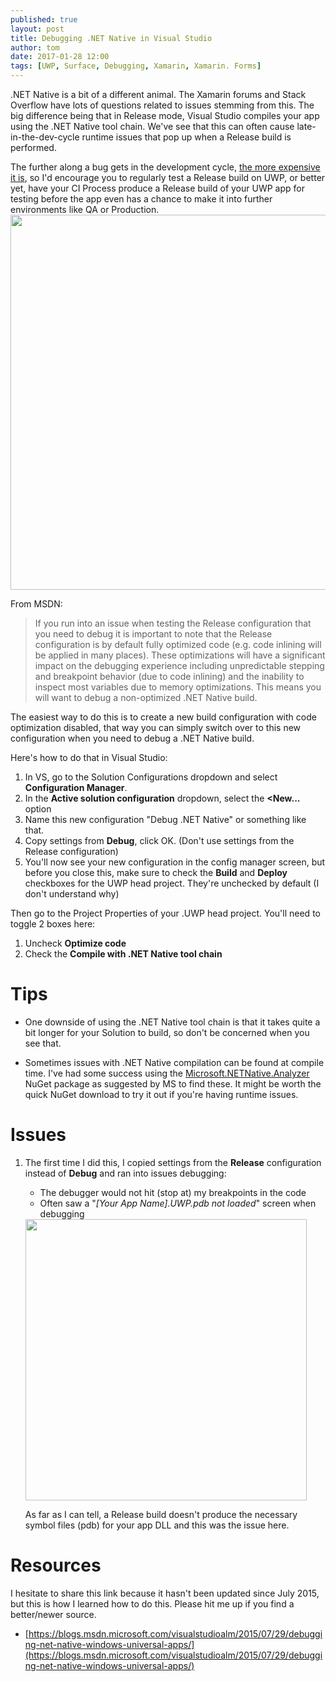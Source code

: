 ```yaml
---
published: true
layout: post
title: Debugging .NET Native in Visual Studio
author: tom
date: 2017-01-28 12:00
tags: [UWP, Surface, Debugging, Xamarin, Xamarin. Forms]
---
```


.NET Native is a bit of a different animal. The Xamarin forums and Stack Overflow have lots of questions related to issues stemming from this.  The big difference being that in Release mode, Visual Studio compiles your app using the .NET Native tool chain.  We've see that this can often cause late-in-the-dev-cycle runtime issues that pop up when a Release build is performed. 

The further along a bug gets in the development cycle, [the more expensive it is](http://blog.celerity.com/the-true-cost-of-a-software-bug), so I'd encourage you to regularly test a Release build on UWP, or better yet, have your CI Process produce a Release build of your UWP app for testing before the app even has a chance to make it into further environments like QA or Production.
<img src="{{site.baseurl}}/images/NetNativeDebugging/costofasoftwarebug.jpg" width="600" />

From MSDN:

> If you run into an issue when testing the Release configuration that you need to debug it is important to note that the Release configuration is by default fully optimized code (e.g. code inlining will be applied in many places). These optimizations will have a significant impact on the debugging experience including unpredictable stepping and breakpoint behavior (due to code inlining) and the inability to inspect most variables due to memory optimizations. This means you will want to debug a non-optimized .NET Native build. 

The easiest way to do this is to create a new build configuration with code optimization disabled, that way you can simply switch over to this new configuration when you need to debug a .NET Native build.  

Here's how to do that in Visual Studio:

1. In VS, go to the Solution Configurations dropdown and select **Configuration Manager**.
2. In the **Active solution configuration** dropdown, select the **<New...** option
3. Name this new configuration "Debug .NET Native" or something like that.
4. Copy settings from **Debug**, click OK.  (Don't use settings from the Release configuration)
5. You'll now see your new configuration in the config manager screen, but before you close this, make sure to check the **Build** and **Deploy** checkboxes for the UWP head project.  They're unchecked by default (I don't understand why)

Then go to the Project Properties of your .UWP head project.  You'll need to toggle 2 boxes here:

1. Uncheck **Optimize code**
2. Check the **Compile with .NET Native tool chain**


# Tips

- One downside of using the .NET Native tool chain is that it takes quite a bit longer for your Solution to build, so don't be concerned when you see that.

- Sometimes issues with .NET Native compilation can be found at compile time.  I've had some success using the [Microsoft.NETNative.Analyzer](https://www.nuget.org/packages/Microsoft.NETNative.Analyzer/) NuGet package as suggested by MS to find these.  It might be worth the quick NuGet download to try it out if you're having runtime issues.


# Issues

1. The first time I did this, I copied settings from the **Release** configuration instead of **Debug** and ran into issues debugging:
    - The debugger would not hit (stop at) my breakpoints in the code
    - Often saw a "_[Your App Name].UWP.pdb not loaded_" screen when debugging
    <img src="{{site.baseurl}}/images/NetNativeDebugging/pdbNotLoaded.png" width="450" />

    As far as I can tell, a Release build doesn't produce the necessary symbol files (pdb) for your app DLL and this was the issue here.

# Resources

I hesitate to share this link because it hasn't been updated since July 2015, but this is how I learned how to do this.  Please hit me up if you find a better/newer source.

- [https://blogs.msdn.microsoft.com/visualstudioalm/2015/07/29/debugging-net-native-windows-universal-apps/](https://blogs.msdn.microsoft.com/visualstudioalm/2015/07/29/debugging-net-native-windows-universal-apps/)

